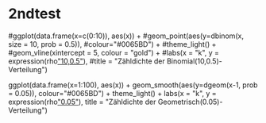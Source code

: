# 2ndtest
#ggplot(data.frame(x=c(0:10)), aes(x)) + 
#geom_point(aes(y=dbinom(x, size = 10, prob = 0.5)),
#colour="#0065BD") + 
#theme_light() + 
#geom_vline(xintercept = 5, colour = "gold") +
#labs(x = "k", y = expression(rho["10,0.5"](k)),
#title = "Zähldichte der Binomial(10,0.5)-Verteilung")

ggplot(data.frame(x=1:100), aes(x)) + 
geom_smooth(aes(y=dgeom(x-1, prob = 0.05)),
colour="#0065BD") + 
theme_light() + 
labs(x = "k", y = expression(rho["0.05"](k)),
title = "Zähldichte der Geometrisch(0.05)-Verteilung")

